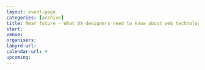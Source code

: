 ```yaml
---
layout: event-page
categories: [archive]
title: Near future - What UX designers need to know about web technologies that have just arrived (web components, service worker etc)
start: 
venue: 
organisers: 
lanyrd-url: 
calendar-url: #
upcoming: 
---
```


